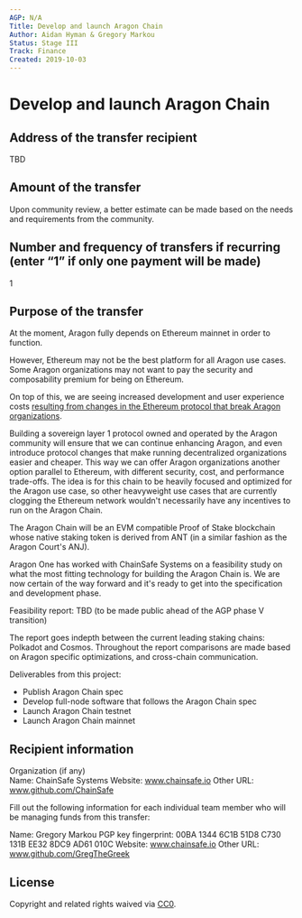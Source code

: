 ```yaml
---
AGP: N/A
Title: Develop and launch Aragon Chain
Author: Aidan Hyman & Gregory Markou
Status: Stage III
Track: Finance
Created: 2019-10-03
---
```


# Develop and launch Aragon Chain

## Address of the transfer recipient

TBD

## Amount of the transfer

Upon community review, a better estimate can be made based on the needs and requirements from the community.

## Number and frequency of transfers if recurring (enter “1” if only one payment will be made)

1

## Purpose of the transfer

At the moment, Aragon fully depends on Ethereum mainnet in order to function.

However, Ethereum may not be the best platform for all Aragon use cases. Some Aragon organizations may not want to pay the security and composability premium for being on Ethereum.

On top of this, we are seeing increased development and user experience costs [resulting from changes in the Ethereum protocol that break Aragon organizations](https://www.coindesk.com/ethereums-istanbul-upgrade-will-break-680-smart-contracts-on-aragon).

Building a sovereign layer 1 protocol owned and operated by the Aragon community will ensure that we can continue enhancing Aragon, and even introduce protocol changes that make running decentralized organizations easier and cheaper. This way we can offer Aragon organizations another option parallel to Ethereum, with different security, cost, and performance trade-offs. The idea is for this chain to be heavily focused and optimized for the Aragon use case, so other heavyweight use cases that are currently clogging the Ethereum network wouldn't necessarily have any incentives to run on the Aragon Chain.

The Aragon Chain will be an EVM compatible Proof of Stake blockchain whose native staking token is derived from ANT (in a similar fashion as the Aragon Court's ANJ).

Aragon One has worked with ChainSafe Systems on a feasibility study on what the most fitting technology for building the Aragon Chain is. We are now certain of the way forward and it's ready to get into the specification and development phase.

Feasibility report: TBD (to be made public ahead of the AGP phase V transition)

The report goes indepth between the current leading staking chains: Polkadot and Cosmos. Throughout the report comparisons are made based on Aragon specific optimizations, and cross-chain communication.

Deliverables from this project:

- Publish Aragon Chain spec
- Develop full-node software that follows the Aragon Chain spec
- Launch Aragon Chain testnet
- Launch Aragon Chain mainnet

## Recipient information

Organization (if any)  
Name: ChainSafe Systems
Website: www.chainsafe.io
Other URL: www.github.com/ChainSafe

Fill out the following information for each individual team member who will be managing funds from this transfer:

Name: Gregory Markou
PGP key fingerprint: 00BA 1344 6C1B 51D8 C730  131B EE32 8DC9 AD61 010C
Website: www.chainsafe.io
Other URL: www.github.com/GregTheGreek

## License
Copyright and related rights waived via [CC0](https://creativecommons.org/publicdomain/zero/1.0/).
